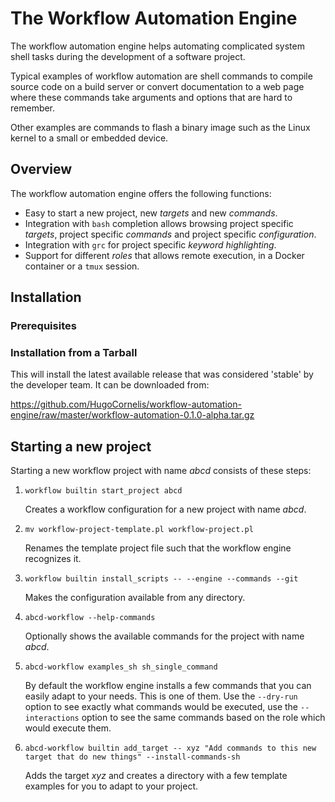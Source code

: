 # The Workflow Automation Engine

The workflow automation engine helps automating complicated system
shell tasks during the development of a software project.

Typical examples of workflow automation are shell commands to compile
source code on a build server or convert documentation to a web page
where these commands take arguments and options that are hard to
remember.

Other examples are commands to flash a binary image such as the Linux
kernel to a small or embedded device.

## Overview

The workflow automation engine offers the following functions:

- Easy to start a new project, new _targets_ and new _commands_.
- Integration with `bash` completion allows browsing project specific
  _targets_, project specific _commands_ and project specific
  _configuration_.
- Integration with `grc` for project specific _keyword highlighting_.
- Support for different _roles_ that allows remote execution, in a
  Docker container or a `tmux` session.

## Installation

### Prerequisites

### Installation from a Tarball

This will install the latest available release that was considered
'stable' by the developer team.  It can be downloaded from:

https://github.com/HugoCornelis/workflow-automation-engine/raw/master/workflow-automation-0.1.0-alpha.tar.gz


## Starting a new project

Starting a new workflow project with name *abcd* consists of these
steps:

1. `workflow builtin start_project abcd`

	Creates a workflow configuration for a new project with name
    *abcd*.

2. `mv workflow-project-template.pl workflow-project.pl`

	Renames the template project file such that the workflow engine
	recognizes it.

3. `workflow builtin install_scripts -- --engine --commands --git`

	Makes the configuration available from any directory.

4. `abcd-workflow --help-commands`

	Optionally shows the available commands for the project with name
    *abcd*.

5. `abcd-workflow examples_sh sh_single_command`

	By default the workflow engine installs a few commands that you
    can easily adapt to your needs.  This is one of them.  Use the
    `--dry-run` option to see exactly what commands would be executed,
    use the `--interactions` option to see the same commands based on
    the role which would execute them.

6. `abcd-workflow builtin add_target -- xyz "Add commands to this new target that do new things" --install-commands-sh`

	Adds the target *xyz* and creates a directory with a few template
    examples for you to adapt to your project.

